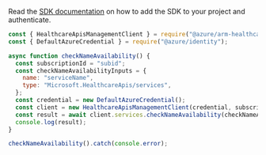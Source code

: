 Read the [SDK documentation](https://github.com/Azure/azure-sdk-for-js/blob/%40azure%2Farm-healthcareapis_2.1.0/sdk/healthcareapis/arm-healthcareapis/README.md) on how to add the SDK to your project and authenticate.

```javascript
const { HealthcareApisManagementClient } = require("@azure/arm-healthcareapis");
const { DefaultAzureCredential } = require("@azure/identity");

async function checkNameAvailability() {
  const subscriptionId = "subid";
  const checkNameAvailabilityInputs = {
    name: "serviceName",
    type: "Microsoft.HealthcareApis/services",
  };
  const credential = new DefaultAzureCredential();
  const client = new HealthcareApisManagementClient(credential, subscriptionId);
  const result = await client.services.checkNameAvailability(checkNameAvailabilityInputs);
  console.log(result);
}

checkNameAvailability().catch(console.error);
```

